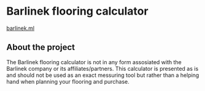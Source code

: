 # Barlinek flooring calculator
[barlinek.ml](https://barlinek.ml/)

## About the project
The Barlinek flooring calculator is not in any form assosiated with the Barlinek company or its affiliates/partners.
This calculator is presented as is and should not be used as an exact messuring tool but rather than a helping hand when planning your flooring and purchase.
